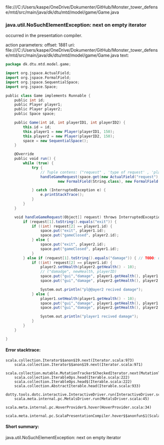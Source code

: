 file:///C:/Users/kaspe/OneDrive/Dokumenter/GitHub/Monster_tower_defense/mtd/src/main/java/dk/dtu/mtd/model/game/Game.java
### java.util.NoSuchElementException: next on empty iterator

occurred in the presentation compiler.

action parameters:
offset: 1881
uri: file:///C:/Users/kaspe/OneDrive/Dokumenter/GitHub/Monster_tower_defense/mtd/src/main/java/dk/dtu/mtd/model/game/Game.java
text:
```scala
package dk.dtu.mtd.model.game;

import org.jspace.ActualField;
import org.jspace.FormalField;
import org.jspace.SequentialSpace;
import org.jspace.Space;

public class Game implements Runnable {
    public int id;
    public Player player1;
    public Player player2;
    public Space space;

    public Game(int id, int playerID1, int playerID2) {
        this.id = id;
        this.player1 = new Player(playerID1, 150);
        this.player2 = new Player(playerID2, 150);
        space = new SequentialSpace();
    }

    @Override
    public void run() {
        while (true) {
            try {
                // Tuple contens: ("request" , 'type of request' , 'player ID')
                handleGameRequest(space.get(new ActualField("request"),
                        new FormalField(String.class), new FormalField(Integer.class)));

            } catch (InterruptedException e) {
                e.printStackTrace();
            }
        }
    }

    void handleGameRequest(Object[] request) throws InterruptedException {
        if (request[1].toString().equals("exit")) {
            if ((int) request[2] == player1.id) {
                space.put("exit", player1.id);
                space.put("gameClosed", player2.id);
            } else {
                space.put("exit", player2.id);
                space.put("gameClosed", player1.id);
            }
        } else if (request[1].toString().equals("damage")) { // TODO: discuss naming conventions in the group
            if ((int) request[2] == player1.id) {
                player2.setHealth(player2.getHealth() - 10);
                // ("damadge", newHealth, playerID)
                space.put("gui","damage", player1.getHealth(), player1.id);
                space.put("gui","damage", player2.getHealth(), player2.id);

                System.out.println("pl@@ayer2 recived damage");
            } else {
                player1.setHealth(player1.getHealth() - 10);
                space.put("gui","damage", player1.getHealth(), player1.id);
                space.put("gui","damage", player2.getHealth(), player2.id);

                System.out.println("player1 recived damage");
            }
        }
    }

}

```



#### Error stacktrace:

```
scala.collection.Iterator$$anon$19.next(Iterator.scala:973)
	scala.collection.Iterator$$anon$19.next(Iterator.scala:971)
	scala.collection.mutable.MutationTracker$CheckedIterator.next(MutationTracker.scala:76)
	scala.collection.IterableOps.head(Iterable.scala:222)
	scala.collection.IterableOps.head$(Iterable.scala:222)
	scala.collection.AbstractIterable.head(Iterable.scala:933)
	dotty.tools.dotc.interactive.InteractiveDriver.run(InteractiveDriver.scala:168)
	scala.meta.internal.pc.MetalsDriver.run(MetalsDriver.scala:45)
	scala.meta.internal.pc.HoverProvider$.hover(HoverProvider.scala:34)
	scala.meta.internal.pc.ScalaPresentationCompiler.hover$$anonfun$1(ScalaPresentationCompiler.scala:342)
```
#### Short summary: 

java.util.NoSuchElementException: next on empty iterator